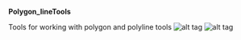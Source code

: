 **Polygon_lineTools**

Tools for working with polygon and polyline tools
![alt tag](https://github.com/Dan-Patterson/tools_pro/blob/master/Polygon_lineTools/Images/Densify.png "Densify")
![alt tag](https://github.com/Dan-Patterson/tools_pro/blob/master/Polygon_lineTools/Images/Split_poly_features.png "Split Poly* features") 
